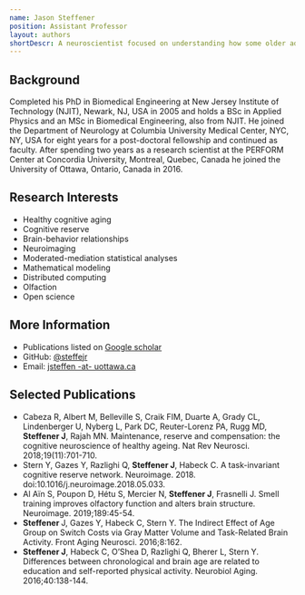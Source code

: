 ```yaml
---
name: Jason Steffener
position: Assistant Professor
layout: authors
shortDescr: A neuroscientist focused on understanding how some older adults have maintained cognitive performance into late life and why some others are not as fortunate. He combines imaging of brain function and structure, cognitive tasks adapted for each individual and measures of individual differences in how everyone lives and has lived their lives. His approaches use distributed computational power applied to statistical and mathematical models of how advancing age, the brain's structure, the brain's blood flow and how the brain functions to understand cognitive performance. 
---
```


## Background
 Completed his PhD in Biomedical Engineering at New Jersey Institute of Technology (NJIT), Newark, NJ, USA in 2005 and holds a BSc in Applied Physics and an MSc in Biomedical Engineering, also from NJIT. He joined the Department of Neurology at Columbia University Medical Center, NYC, NY, USA for eight years for a post-doctoral fellowship and continued as faculty. After spending two years as a research scientist at the PERFORM Center at Concordia University, Montreal, Quebec, Canada he joined the University of Ottawa, Ontario, Canada in 2016.

## Research Interests
* Healthy cognitive aging
* Cognitive reserve
* Brain-behavior relationships
* Neuroimaging
* Moderated-mediation statistical analyses
* Mathematical modeling
* Distributed computing
* Olfaction
* Open science

## More Information
* Publications listed on <a href='https://scholar.google.com/citations?hl=en&user=09drV3IAAAAJ&view_op=list_works&sortby=pubdate'>Google scholar</a>
* GitHub: <a href='https://github.com/steffejr'>@steffejr</a>
* Email: <a href='mailto:jsteffen@uottawa.ca'>jsteffen -at- uottawa.ca</a>

## Selected Publications
* Cabeza R, Albert M, Belleville S, Craik FIM, Duarte A, Grady CL, Lindenberger U, Nyberg L, Park DC, Reuter-Lorenz PA, Rugg MD, <b>Steffener J</b>, Rajah MN. Maintenance, reserve and compensation: the cognitive neuroscience of healthy ageing. Nat Rev Neurosci. 2018;19(11):701-710.
* Stern Y, Gazes Y, Razlighi Q, <b>Steffener J</b>, Habeck C. A task-invariant cognitive reserve network. Neuroimage. 2018. doi:10.1016/j.neuroimage.2018.05.033.
* Al Aïn S, Poupon D, Hétu S, Mercier N, <b>Steffener J</b>, Frasnelli J. Smell training improves olfactory function and alters brain structure. Neuroimage. 2019;189:45-54.
* <b>Steffener </b>J, Gazes Y, Habeck C, Stern Y. The Indirect Effect of Age Group on Switch Costs via Gray Matter Volume and Task-Related Brain Activity. Front Aging Neurosci. 2016;8:162.
* <b>Steffener J</b>, Habeck C, O’Shea D, Razlighi Q, Bherer L, Stern Y. Differences between chronological and brain age are related to education and self-reported physical activity. Neurobiol Aging. 2016;40:138-144.
